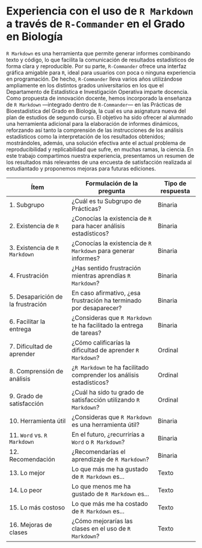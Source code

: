 # Experiencia con el uso de `R Markdown` a través de `R-Commander` en el Grado en Biología

`R Markdown` es una herramienta que permite generar informes combinando texto y código, lo que facilita la comunicación de resultados estadísticos de forma clara y reproducible. Por su parte, `R-Commander` ofrece una interfaz gráfica amigable para `R`, ideal para usuarios con poca o ninguna experiencia en programación. De hecho, `R-Commander` lleva varios años utilizándose ampliamente en los distintos grados universitarios en los que el Departamento de Estadística e Investigación Operativa imparte docencia. Como propuesta de innovación docente, hemos incorporado la enseñanza de `R Markdown` —integrado dentro de `R-Commander`— en las Prácticas de Bioestadística del Grado en Biología, la cual es una asignatura nueva del plan de estudios de segundo curso. El objetivo ha sido ofrecer al alumnado una herramienta adicional para la elaboración de informes dinámicos, reforzando así tanto la comprensión de las instrucciones de los análisis estadísticos como la interpretación de los resultados obtenidos; mostrándoles, además, una solución efectiva ante el actual problema de reproducibilidad y replicabilidad que sufre, en muchas ramas, la ciencia. En este trabajo compartimos nuestra experiencia, presentamos un resumen de los resultados más relevantes de una encuesta de satisfacción realizada al estudiantado y proponemos mejoras para futuras ediciones.

| Ítem | Formulación de la pregunta                                                                 | Tipo de respuesta |
|------|----------------------------------------------------------------------------------------------|-------------------|
| 1. Subgrupo | ¿Cuál es tu Subgrupo de Prácticas?                                                       | Binaria           |
| 2. Existencia de `R` | ¿Conocías la existencia de `R` para hacer análisis estadísticos?                | Binaria           |
| 3. Existencia de `R Markdown` | ¿Conocías la existencia de `R Markdown` para generar informes?         | Binaria           |
| 4. Frustración | ¿Has sentido frustración mientras aprendías `R Markdown`?                             | Binaria           |
| 5. Desaparición de la frustración | En caso afirmativo, ¿esa frustración ha terminado por desaparecer? | Binaria           |
| 6. Facilitar la entrega | ¿Consideras que `R Markdown` te ha facilitado la entrega de tareas?          | Binaria           |
| 7. Dificultad de aprender | ¿Cómo calificarías la dificultad de aprender `R Markdown`?                 | Ordinal           |
| 8. Comprensión de análisis | ¿`R Markdown` te ha facilitado comprender los análisis estadísticos?      | Ordinal           |
| 9. Grado de satisfacción | ¿Cuál ha sido tu grado de satisfacción utilizando `R Markdown`?             | Ordinal           |
| 10. Herramienta útil | ¿Consideras que `R Markdown` es una herramienta útil?                           | Binaria           |
| 11. `Word` vs. `R Markdown` | En el futuro, ¿recurrirías a `Word` o `R Markdown`?                      | Binaria           |
| 12. Recomendación | ¿Recomendarías el aprendizaje de `R Markdown`?                                     | Binaria           |
| 13. Lo mejor | Lo que más me ha gustado de `R Markdown` es...                                          | Texto             |
| 14. Lo peor | Lo que menos me ha gustado de `R Markdown` es...                                         | Texto             |
| 15. Lo más costoso | Lo que más me ha costado de `R Markdown` es...                                    | Texto             |
| 16. Mejoras de clases | ¿Cómo mejorarías las clases en el uso de `R Markdown`?                         | Texto             |
